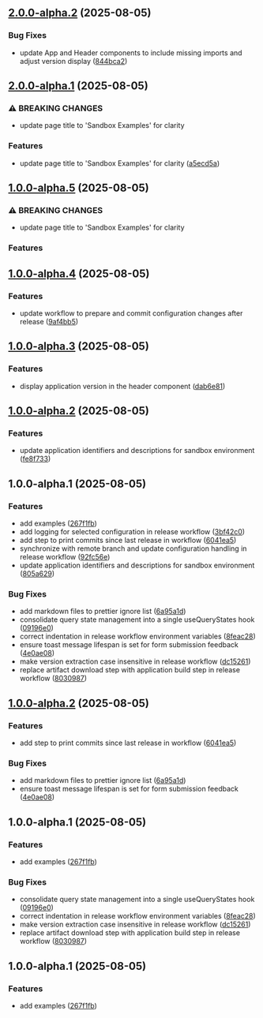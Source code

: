 ## [2.0.0-alpha.2](https://github.com/xBirahim/dt-sandbox/compare/v2.0.0-alpha.1...v2.0.0-alpha.2) (2025-08-05)

### Bug Fixes

* update App and Header components to include missing imports and adjust version display ([844bca2](https://github.com/xBirahim/dt-sandbox/commit/844bca28aca932bd6d5d330caee516e29cf6839d))

## [2.0.0-alpha.1](https://github.com/xBirahim/dt-sandbox/compare/v1.0.0...v2.0.0-alpha.1) (2025-08-05)

### ⚠ BREAKING CHANGES

* update page title to 'Sandbox Examples' for clarity

### Features

* update page title to 'Sandbox Examples' for clarity ([a5ecd5a](https://github.com/xBirahim/dt-sandbox/commit/a5ecd5a1b78513842d48aa76fd74c5e1f289573b))

## [1.0.0-alpha.5](https://github.com/xBirahim/dt-sandbox/compare/v1.0.0-alpha.4...v1.0.0-alpha.5) (2025-08-05)

### ⚠ BREAKING CHANGES

* update page title to 'Sandbox Examples' for clarity

### Features


## [1.0.0-alpha.4](https://github.com/xBirahim/dt-sandbox/compare/v1.0.0-alpha.3...v1.0.0-alpha.4) (2025-08-05)

### Features

* update workflow to prepare and commit configuration changes after release ([9af4bb5](https://github.com/xBirahim/dt-sandbox/commit/9af4bb5ed20330302e126fd3f4193547ffd5e95e))

## [1.0.0-alpha.3](https://github.com/xBirahim/dt-sandbox/compare/v1.0.0-alpha.2...v1.0.0-alpha.3) (2025-08-05)

### Features

* display application version in the header component ([dab6e81](https://github.com/xBirahim/dt-sandbox/commit/dab6e815ff3a3416902081fd152a223bea24cbaa))

## [1.0.0-alpha.2](https://github.com/xBirahim/dt-sandbox/compare/v1.0.0-alpha.1...v1.0.0-alpha.2) (2025-08-05)

### Features

* update application identifiers and descriptions for sandbox environment ([fe8f733](https://github.com/xBirahim/dt-sandbox/commit/fe8f733499b3348594fae6af26418495f6d764d4))

## 1.0.0-alpha.1 (2025-08-05)

### Features

* add examples ([267f1fb](https://github.com/xBirahim/dt-sandbox/commit/267f1fb5a9dbb85f5431a6f73b7a13608b70e594))
* add logging for selected configuration in release workflow ([3bf42c0](https://github.com/xBirahim/dt-sandbox/commit/3bf42c013df6a80f2f86c533b44b05d6edd33958))
* add step to print commits since last release in workflow ([6041ea5](https://github.com/xBirahim/dt-sandbox/commit/6041ea56b7b00311eaebb2f1fb1d43413e9777c7))
* synchronize with remote branch and update configuration handling in release workflow ([92fc56e](https://github.com/xBirahim/dt-sandbox/commit/92fc56eed870d27df6aa15db56f89897e87360e8))
* update application identifiers and descriptions for sandbox environment ([805a629](https://github.com/xBirahim/dt-sandbox/commit/805a629995e263bde236a9e274644b8871207b80))

### Bug Fixes

* add markdown files to prettier ignore list ([6a95a1d](https://github.com/xBirahim/dt-sandbox/commit/6a95a1d2eb5cb9adc90ecddae2c0c4eeb161dad0))
* consolidate query state management into a single useQueryStates hook ([09196e0](https://github.com/xBirahim/dt-sandbox/commit/09196e0f299306f16feeb4101f9631fa92cbb28f))
* correct indentation in release workflow environment variables ([8feac28](https://github.com/xBirahim/dt-sandbox/commit/8feac28eedf971c4092566840809c9929b31276e))
* ensure toast message lifespan is set for form submission feedback ([4e0ae08](https://github.com/xBirahim/dt-sandbox/commit/4e0ae082c2d9b201ea1d109f696fa2ca75e7ae88))
* make version extraction case insensitive in release workflow ([dc15261](https://github.com/xBirahim/dt-sandbox/commit/dc15261d8e938693166fca82a0e0005dcf65fb59))
* replace artifact download step with application build step in release workflow ([8030987](https://github.com/xBirahim/dt-sandbox/commit/80309876cae5e05a6a370729be3bca3fca94f0ba))

## [1.0.0-alpha.2](https://github.com/xBirahim/dt-sandbox/compare/v1.0.0-alpha.1...v1.0.0-alpha.2) (2025-08-05)

### Features

* add step to print commits since last release in workflow ([6041ea5](https://github.com/xBirahim/dt-sandbox/commit/6041ea56b7b00311eaebb2f1fb1d43413e9777c7))

### Bug Fixes

* add markdown files to prettier ignore list ([6a95a1d](https://github.com/xBirahim/dt-sandbox/commit/6a95a1d2eb5cb9adc90ecddae2c0c4eeb161dad0))
* ensure toast message lifespan is set for form submission feedback ([4e0ae08](https://github.com/xBirahim/dt-sandbox/commit/4e0ae082c2d9b201ea1d109f696fa2ca75e7ae88))

## 1.0.0-alpha.1 (2025-08-05)

### Features

* add examples ([267f1fb](https://github.com/xBirahim/dt-sandbox/commit/267f1fb5a9dbb85f5431a6f73b7a13608b70e594))

### Bug Fixes

* consolidate query state management into a single useQueryStates hook ([09196e0](https://github.com/xBirahim/dt-sandbox/commit/09196e0f299306f16feeb4101f9631fa92cbb28f))
* correct indentation in release workflow environment variables ([8feac28](https://github.com/xBirahim/dt-sandbox/commit/8feac28eedf971c4092566840809c9929b31276e))
* make version extraction case insensitive in release workflow ([dc15261](https://github.com/xBirahim/dt-sandbox/commit/dc15261d8e938693166fca82a0e0005dcf65fb59))
* replace artifact download step with application build step in release workflow ([8030987](https://github.com/xBirahim/dt-sandbox/commit/80309876cae5e05a6a370729be3bca3fca94f0ba))

## 1.0.0-alpha.1 (2025-08-05)

### Features

* add examples ([267f1fb](https://github.com/xBirahim/dt-sandbox/commit/267f1fb5a9dbb85f5431a6f73b7a13608b70e594))
